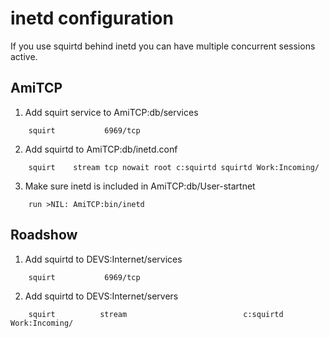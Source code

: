 # inetd configuration

If you use squirtd behind inetd you can have multiple concurrent sessions active.

## AmiTCP

1. Add squirt service to AmiTCP:db/services
```
    squirt           6969/tcp
```    
2. Add squirtd to AmiTCP:db/inetd.conf
```
    squirt    stream tcp nowait root c:squirtd squirtd Work:Incoming/
```    
3. Make sure inetd is included in AmiTCP:db/User-startnet
```
    run >NIL: AmiTCP:bin/inetd   
```

## Roadshow

1. Add squirtd to DEVS:Internet/services
```
    squirt           6969/tcp
```
2. Add squirtd to DEVS:Internet/servers
```
    squirt          stream                          c:squirtd Work:Incoming/
```

   
    
